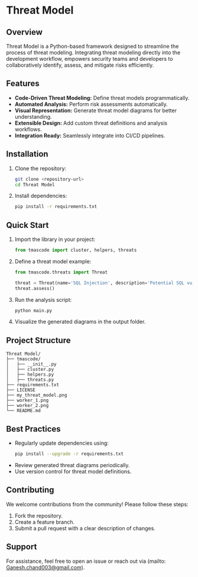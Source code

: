 # Threat Model

## Overview
Threat Model is a Python-based framework designed to streamline the process of threat modeling. Integrating threat modeling directly into the development workflow, empowers security teams and developers to collaboratively identify, assess, and mitigate risks efficiently.

## Features
- **Code-Driven Threat Modeling:** Define threat models programmatically.
- **Automated Analysis:** Perform risk assessments automatically.
- **Visual Representation:** Generate threat model diagrams for better understanding.
- **Extensible Design:** Add custom threat definitions and analysis workflows.
- **Integration Ready:** Seamlessly integrate into CI/CD pipelines.

## Installation
1. Clone the repository:
   ```bash
   git clone <repository-url>
   cd Threat Model
   ```
2. Install dependencies:
   ```bash
   pip install -r requirements.txt
   ```

## Quick Start
1. Import the library in your project:
   ```python
   from tmascode import cluster, helpers, threats
   ```
2. Define a threat model example:
   ```python
   from tmascode.threats import Threat

   threat = Threat(name='SQL Injection', description='Potential SQL vulnerability detected.')
   threat.assess()
   ```
3. Run the analysis script:
   ```bash
   python main.py
   ```
4. Visualize the generated diagrams in the output folder.

## Project Structure
```
Threat Model/
├── tmascode/
│   ├── __init__.py
│   ├── cluster.py
│   ├── helpers.py
│   ├── threats.py
├── requirements.txt
├── LICENSE
├── my_threat_model.png
├── worker_1.png
├── worker_2.png
└── README.md
```

## Best Practices
- Regularly update dependencies using:
   ```bash
   pip install --upgrade -r requirements.txt
   ```
- Review generated threat diagrams periodically.
- Use version control for threat model definitions.

## Contributing
We welcome contributions from the community! Please follow these steps:
1. Fork the repository.
2. Create a feature branch.
3. Submit a pull request with a clear description of changes.

## Support
For assistance, feel free to open an issue or reach out via (mailto: Ganesh.chand003@gmail.com).
